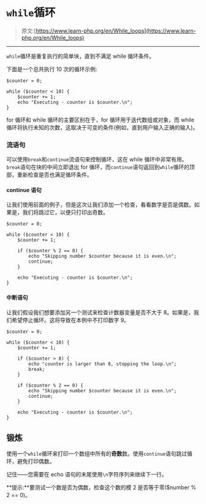 # `while`循环

> 原文:[https://www.learn-php.org/en/While_loops](https://www.learn-php.org/en/While_loops)

* * *

`while`循环是重复执行的简单块，直到不满足 while 循环条件。

下面是一个总共执行 10 次的循环示例:

```
$counter = 0;

while ($counter < 10) {
    $counter += 1;
    echo "Executing - counter is $counter.\n";
} 
```

for 循环和 while 循环的主要区别在于，for 循环用于迭代数组或对象，而 while 循环将执行未知的次数，这取决于可变的条件(例如，直到用户输入正确的输入)。

### 流语句

可以使用`break`和`continue`流语句来控制循环，这在 while 循环中非常有用。`break`语句在块的中间立即退出 for 循环，而`continue`语句返回到`while`循环的顶部，重新检查是否也满足循环条件。

#### continue 语句

让我们使用前面的例子，但是这次让我们添加一个检查，看看数字是否是偶数。如果是，我们将跳过它，以便只打印出奇数。

```
$counter = 0;

while ($counter < 10) {
    $counter += 1;

    if ($counter % 2 == 0) {
        echo "Skipping number $counter because it is even.\n";
        continue;
    }

    echo "Executing - counter is $counter.\n";
} 
```

#### 中断语句

让我们假设我们想要添加另一个测试来检查计数器变量是否不大于 8。如果是，我们希望停止循环。这将导致在本例中不打印数字 9。

```
$counter = 0;

while ($counter < 10) {
    $counter += 1;

    if ($counter > 8) {
        echo "counter is larger than 8, stopping the loop.\n";
        break;
    }

    if ($counter % 2 == 0) {
        echo "Skipping number $counter because it is even.\n";
        continue;
    }

    echo "Executing - counter is $counter.\n";
} 
```

## 锻炼

使用一个`while`循环来打印一个数组中所有的**奇数**数。使用`continue`语句跳过循环，避免打印偶数。

记住——您需要在 echo 语句的末尾使用`\n`字符序列来继续下一行。

**提示:**要测试一个数是否为偶数，检查这个数的模 2 是否等于零($number % 2 == 0)。